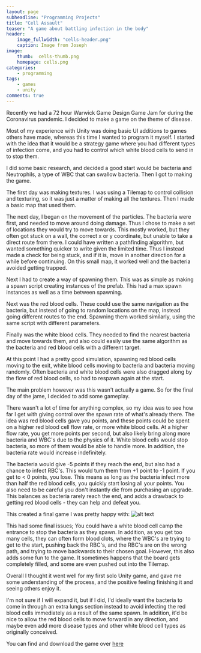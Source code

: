 ```yaml
---
layout: page
subheadline: "Programming Projects"
title: "Cell Assault"
teaser: "A game about battling infection in the body"
header:
    image_fullwidth: "cells-header.png"
    caption: Image from Joseph
image:
    thumb:  cells-thumb.png
    homepage: cells.png
categories:
    - programming
tags:
    - games
    - unity
comments: true
---
```


Recently we had a 72 hour Warwick Game Design Game Jam for during the Coronavirus pandemic. I decided to make a game on the theme of disease.

<!--more-->

Most of my experience with Unity was doing basic UI additions to games others have made, whereas this time I wanted to program it myself. I started with the idea that it would be a strategy game where you had different types of infection come, and you had to control which white blood cells to send in to stop them.

I did some basic research, and decided a good start would be bacteria and Neutrophils, a type of WBC that can swallow bacteria. Then I got to making the game.

The first day was making textures. I was using a Tilemap to control collision and texturing, so it was just a matter of making all the textures. Then I made a basic map that used them.

The next day, I began on the movement of the particles. The bacteria were first, and needed to move around doing damage. Thus I chose to make a set of locations they would try to move towards. This mostly worked, but they often got stuck on a wall, the correct x or y coordinate, but unable to take a direct route from there. I could have written a pathfinding algorithm, but wanted something quicker to write given the limited time. Thus I instead made a check for being stuck, and if it is, move in another direction for a while before continuing. On this small map, it worked well and the bacteria avoided getting trapped.

Next I had to create a way of spawning them. This was as simple as making a spawn script creating instances of the prefab. This had a max spawn instances as well as a time between spawning.

Next was the red blood cells. These could use the same navigation as the bacteria, but instead of going to random locations on the map, instead going different routes to the end. Spawning them worked similarly, using the same script with different parameters.

Finally was the white blood cells. They needed to find the nearest bacteria and move towards them, and also could easily use the same algorithm as the bacteria and red blood cells with a different target.

At this point I had a pretty good simulation, spawning red blood cells moving to the exit, white blood cells moving to bacteria and bacteria moving randomly. Often bacteria and white blood cells were also dragged along by the flow of red blood cells, so had to respawn again at the start.

The main problem however was this wasn't actually a game. So for the final day of the jame, I decided to add some gameplay.

There wasn't a lot of time for anything complex, so my idea was to see how far I get with giving control over the spawn rate of what's already there. The idea was red blood cells gave you points, and these points could be spent on a higher red blood cell flow rate, or more white blood cells. At a higher flow rate, you get more points per second, but also likely bring along more bacteria and WBC's due to the physics of it. White blood cells would stop bacteria, so more of them would be able to handle more. In addition, the bacteria rate would increase indefinitely.

The bacteria would give -5 points if they reach the end, but also had a chance to infect RBC's. This would turn them from +1 point to -1 point. If you get to < 0 points, you lose. This means as long as the bacteria infect more than half the red blood cells, you quickly start losing all your points. You also need to be careful you don't instantly die from purchasing an upgrade. This balances as bacteria rarely reach the end, and adds a drawback to getting red blood cells - they can help and defeat you.

This created a final game I was pretty happy with:
![alt text](https://black-photon.github.io/images/cells-gameplay.png "Gameplay from the final release")

This had some final issues; You could have a white blood cell camp the entrance to stop the bacteria as they spawn. In addition, as you get too many cells, they can often form blood clots, where the WBC's are trying to get to the start, pushing back the RBC's, and the RBC's are on the wrong path, and trying to move backwards to their chosen goal. However, this also adds some fun to the game. It sometimes happens that the board gets completely filled, and some are even pushed out into the Tilemap.

Overall I thought it went well for my first solo Unity game, and gave me some understanding of the process, and the positive feeling finishing it and seeing others enjoy it.

I'm not sure if I will expand it, but if I did, I'd ideally want the bacteria to come in through an extra lungs section instead to avoid infecting the red blood cells immediately as a result of the same spawn. In addition, it'd be nice to allow the red blood cells to move forward in any direction, and maybe even add more disease types and other white blood cell types as originally conceived.

You can find and download the game over [here](https://itch.io/jam/wgd-2019-20-games/rate/604650)